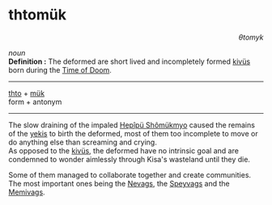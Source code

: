 # thtomük

<div align="right"><i>θtomyk</i></div>

*noun*  
**Definition :** The deformed are short lived and incompletely formed [kivüs](./kivü.md) born during the [Time of Doom](../../History%20of%20Kisa.md#3-time-of-doom). 

---

[thto](../../Kivümi%20Language/Kivümi%20Dictionary/thto.md) + [mük](../../Kivümi%20Language/Suffixes.md#2-antonyms-superlative-definiteness-and-plural)  
form + antonym  

---

The slow draining of the impaled [Hepîpü Shômükmyo](../../Characters/Hepîpü%20Shômükmyo.md) caused the remains of the [yekis](./yeki.md) to birth the deformed, most of them too incomplete to move or do anything else than screaming and crying.  
As opposed to the [kivüs](./kivü.md), the deformed have no intrinsic goal and are condemned to wonder aimlessly through Kisa's wasteland until they die.  

Some of them managed to collaborate together and create communities.  
The most important ones being the [Nevags](../../Society/Factions%20During%20the%20Time%20of%20Doom.md#21-the-nevags), the [Speyvags](../../Society/Factions%20During%20the%20Time%20of%20Doom.md#22-the-speyvags) and the [Memivags](../../Society/Factions%20During%20the%20Time%20of%20Doom.md#23-the-memivags).  